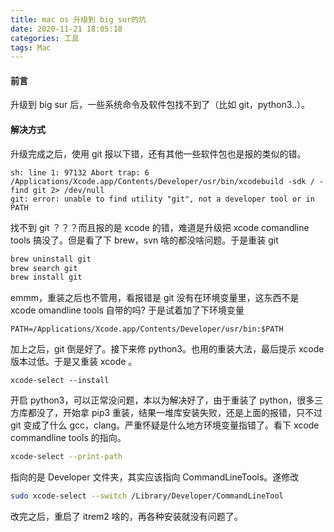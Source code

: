 ```yaml
---
title: mac os 升级到 big sur的坑
date: 2020-11-21 18:05:18
categories: 工具
tags: Mac
---
```


#### 前言
升级到 big sur 后，一些系统命令及软件包找不到了（比如 git，python3..）。
<!--more-->

#### 解决方式
升级完成之后，使用 git 报以下错，还有其他一些软件包也是报的类似的错。
```
sh: line 1: 97132 Abort trap: 6 /Applications/Xcode.app/Contents/Developer/usr/bin/xcodebuild -sdk / -find git 2> /dev/null
git: error: unable to find utility "git", not a developer tool or in PATH
```
找不到 git ？？？而且报的是 xcode 的错，难道是升级把 xcode comandline tools 搞没了。但是看了下 brew，svn 啥的都没啥问题。于是重装 git

```sh
brew uninstall git
brew search git
brew install git
```
emmm，重装之后也不管用，看报错是 git 没有在环境变量里，这东西不是 xcode omandline tools 自带的吗? 于是试着加了下环境变量
```
PATH=/Applications/Xcode.app/Contents/Developer/usr/bin:$PATH
```
加上之后，git 倒是好了。接下来修 python3。也用的重装大法，最后提示 xcode 版本过低。于是又重装 xcode 。
```
xcode-select --install
```
开启 python3，可以正常没问题，本以为解决好了，由于重装了 python，很多三方库都没了，开始拿 pip3 重装，结果一堆库安装失败，还是上面的报错，只不过 git 变成了什么 gcc，clang。严重怀疑是什么地方环境变量指错了。看下 xcode commandline tools 的指向。
```sh
xcode-select --print-path 
```
指向的是 Developer 文件夹，其实应该指向 CommandLineTools。遂修改

```sh
sudo xcode-select --switch /Library/Developer/CommandLineTool

```
改完之后，重启了 itrem2 啥的，再各种安装就没有问题了。